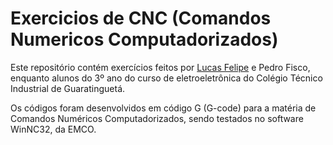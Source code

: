 # Exercicios de CNC (Comandos Numericos Computadorizados)

Este repositório contém exercícios feitos por [Lucas Felipe](https://github.com/LucasFelipeNunes) e Pedro Fisco, enquanto alunos do 3º ano do curso de eletroeletrônica do Colégio Técnico Industrial de Guaratinguetá.

Os códigos foram desenvolvidos em código G (G-code) para a matéria de Comandos Numéricos Computadorizados, sendo testados no software WinNC32, da EMCO.

